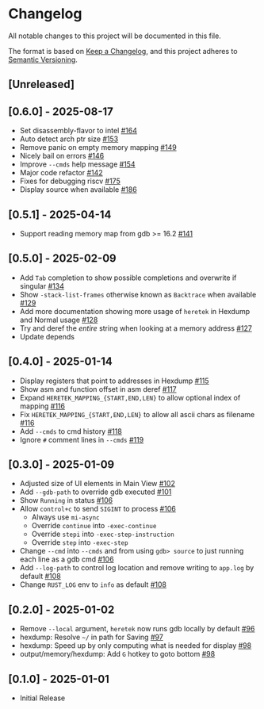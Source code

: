 # Changelog
All notable changes to this project will be documented in this file.

The format is based on [Keep a Changelog](https://keepachangelog.com/en/1.0.0/),
and this project adheres to [Semantic Versioning](https://semver.org/spec/v2.0.0.html).

## [Unreleased]
## [0.6.0] - 2025-08-17
- Set disassembly-flavor to intel [#164](https://github.com/wcampbell0x2a/heretek/pull/164)
- Auto detect arch ptr size [#153](https://github.com/wcampbell0x2a/heretek/pull/153)
- Remove panic on empty memory mapping [#149](https://github.com/wcampbell0x2a/heretek/pull/149)
- Nicely bail on errors [#146](https://github.com/wcampbell0x2a/heretek/pull/146)
- Improve `--cmds` help message [#154](https://github.com/wcampbell0x2a/heretek/pull/154)
- Major code refactor [#142](https://github.com/wcampbell0x2a/heretek/pull/142)
- Fixes for debugging riscv [#175](https://github.com/wcampbell0x2a/heretek/pull/175)
- Display source when available [#186](https://github.com/wcampbell0x2a/heretek/pull/186)

## [0.5.1] - 2025-04-14
- Support reading memory map from gdb >= 16.2 [#141](https://github.com/wcampbell0x2a/heretek/pull/141)

## [0.5.0] - 2025-02-09
- Add `Tab` completion to show possible completions and overwrite if singular [#134](https://github.com/wcampbell0x2a/heretek/pull/134)
- Show `-stack-list-frames` otherwise known as `Backtrace` when available [#129](https://github.com/wcampbell0x2a/heretek/pull/129)
- Add more documentation showing more usage of `heretek` in Hexdump and Normal usage [#128](https://github.com/wcampbell0x2a/heretek/pull/128)
- Try and deref the *entire* string when looking at a memory address [#127](https://github.com/wcampbell0x2a/heretek/pull/127)
- Update depends

## [0.4.0] - 2025-01-14
- Display registers that point to addresses in Hexdump [#115](https://github.com/wcampbell0x2a/heretek/pull/115)
- Show asm and function offset in asm deref [#117](https://github.com/wcampbell0x2a/heretek/pull/117)
- Expand `HERETEK_MAPPING_{START,END,LEN}` to allow optional index of mapping [#116](https://github.com/wcampbell0x2a/heretek/pull/116)
- Fix `HERETEK_MAPPING_{START,END,LEN}` to allow all ascii chars as filename [#116](https://github.com/wcampbell0x2a/heretek/pull/116)
- Add `--cmds` to cmd history [#118](https://github.com/wcampbell0x2a/heretek/pull/118)
- Ignore `#` comment lines in `--cmds` [#119](https://github.com/wcampbell0x2a/heretek/pull/119)

## [0.3.0] - 2025-01-09
- Adjusted size of UI elements in Main View [#102](https://github.com/wcampbell0x2a/heretek/pull/102)
- Add `--gdb-path` to override gdb executed [#101](https://github.com/wcampbell0x2a/heretek/pull/101)
- Show `Running` in status [#106](https://github.com/wcampbell0x2a/heretek/pull/106)
- Allow `control+c` to send `SIGINT` to process [#106](https://github.com/wcampbell0x2a/heretek/pull/106)
  - Always use `mi-async`
  - Override `continue` into `-exec-continue`
  - Override `stepi` into `-exec-step-instruction`
  - Override `step` into `-exec-step`
- Change `--cmd` into `--cmds` and from using `gdb> source` to just running each line as a gdb cmd [#106](https://github.com/wcampbell0x2a/heretek/pull/106)
- Add `--log-path` to control log location and remove writing to `app.log` by default [#108](https://github.com/wcampbell0x2a/heretek/pull/108)
- Change `RUST_LOG` env to `info` as default [#108](https://github.com/wcampbell0x2a/heretek/pull/108)

## [0.2.0] - 2025-01-02
- Remove `--local` argument, `heretek` now runs gdb locally by default [#96](https://github.com/wcampbell0x2a/heretek/pull/96)
- hexdump: Resolve `~/` in path for Saving [#97](https://github.com/wcampbell0x2a/heretek/pull/97)
- hexdump: Speed up by only computing what is needed for display [#98](https://github.com/wcampbell0x2a/heretek/pull/98)
- output/memory/hexdump: Add `G` hotkey to goto bottom [#98](https://github.com/wcampbell0x2a/heretek/pull/98)

## [0.1.0] - 2025-01-01
- Initial Release
